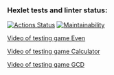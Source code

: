 ### Hexlet tests and linter status:
[![Actions Status](https://github.com/R00tl33t/java-project-61/actions/workflows/hexlet-check.yml/badge.svg)](https://github.com/R00tl33t/java-project-61/actions)
[![Maintainability](https://api.codeclimate.com/v1/badges/1fdd0f93d471b39be8a9/maintainability)](https://codeclimate.com/github/R00tl33t/java-project-61/maintainability)

[Video of testing game Even]( https://asciinema.org/a/nyoWAtGLuDa7EI0b0IhW5GHrs)

[Video of testing game Calculator](https://asciinema.org/a/1qcyFkocZ8eOn3kCRXXATWXJv)

[Video of testing game GCD](https://asciinema.org/a/17xPuY1LyaEBPBHeNh6pFojiT)